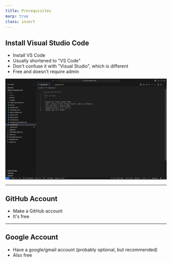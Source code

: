```yaml
---
title: Prerequisites
marp: true
class: invert
---
```



## Install Visual Studio Code

- Install VS Code
- Usually shortened to "VS Code"
- Don't confuse it with "Visual Studio", which is different
- Free and doesn't require admin

![](./images/vscode.png)

---

## GitHub Account

- Make a GitHub account
- It's free

---

## Google Account

- Have a google/gmail account (probably optional, but recommended)
- Also free